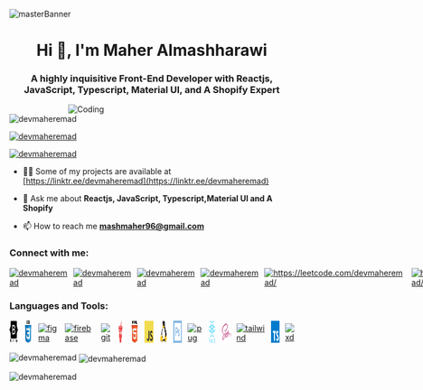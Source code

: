 ![masterBanner](https://i.ibb.co/Y3845Bb/front-end-development-doodle-concept-illustration-web-developer-creating-website-client-web-applicat.jpg)

<h1 align="center">Hi 👋, I'm Maher Almashharawi</h1>
<h3 align="center">A highly inquisitive Front-End Developer with Reactjs, JavaScript, Typescript, Material UI, and A Shopify Expert</h3>
<img align="right" alt="Coding" width="400" src="https://camo.githubusercontent.com/5ddf73ad3a205111cf8c686f687fc216c2946a75005718c8da5b837ad9de78c9/68747470733a2f2f7468756d62732e6766796361742e636f6d2f4576696c4e657874446576696c666973682d736d616c6c2e676966">

<p align="left"> <img src="https://komarev.com/ghpvc/?username=devmaheremad&label=Profile%20views&color=0e75b6&style=flat" alt="devmaheremad" /> </p>

<p align="left"> <a href="https://twitter.com/devmaheremad" target="blank"><img src="https://img.shields.io/twitter/follow/devmaheremad?logo=twitter&style=for-the-badge" alt="devmaheremad" /></a> </p>

<p align="left"> <a href="https://github.com/ryo-ma/github-profile-trophy"><img src="https://github-profile-trophy.vercel.app/?username=devmaheremad" alt="devmaheremad" /></a> </p>


- 👨‍💻 Some of my projects are available at [https://linktr.ee/devmaheremad](https://linktr.ee/devmaheremad)

- 💬 Ask me about **Reactjs, JavaScript, Typescript,Material UI and A Shopify**

- 📫 How to reach me **mashmaher96@gmail.com**

<h3 align="left">Connect with me:</h3>
<p align="left" style="gap: 10px;display: flex;align-items: center;">
<a href="https://drive.google.com/file/d/1NDqBfAwAr-w6lWWfZGwkSBor95g1cbxw/view" target="blank"><img align="center" src="https://cdn-icons-png.flaticon.com/512/3137/3137864.png" alt="devmaheremad" height="40" width="40" /></a>
<a href="https://devmaheremad.netlify.app/" target="blank"><img align="center" src="https://cdn-icons-png.flaticon.com/512/3059/3059997.png" alt="devmaheremad" height="40" width="40" /></a>
<a href="https://api.whatsapp.com/send?phone=970599823829" target="blank"><img align="center" src="https://cdn-icons-png.flaticon.com/512/2954/2954123.png" alt="devmaheremad" height="40" width="40" /></a>
<a href="https://linkedin.com/in/devmaheremad" target="blank"><img align="center" src="https://raw.githubusercontent.com/rahuldkjain/github-profile-readme-generator/master/src/images/icons/Social/linked-in-alt.svg" alt="devmaheremad" height="40" width="40" /></a>
<a href="https://www.codewars.com/users/devmaheremad" target="blank"><img align="center" src="https://www.codewars.com/packs/assets/logo.61192cf7.svg" alt="https://leetcode.com/devmaheremad/" height="40" width="40" /></a>
<a href="https://leetcode.com/devmaheremad/" target="blank"><img align="center" src="https://raw.githubusercontent.com/rahuldkjain/github-profile-readme-generator/master/src/images/icons/Social/leet-code.svg" alt="https://leetcode.com/devmaheremad/" height="40" width="40" /></a>
<a href="https://twitter.com/devmaheremad" target="blank"><img align="center" src="https://raw.githubusercontent.com/rahuldkjain/github-profile-readme-generator/master/src/images/icons/Social/twitter.svg" alt="devmaheremad" height="40" width="40" /></a>
</p>

<h3 align="left">Languages and Tools:</h3>
<p align="left" style="gap: 10px;display: flex;align-items: center;"> 
<a href="https://getbootstrap.com" target="_blank" rel="noreferrer"> <img src="https://raw.githubusercontent.com/devicons/devicon/master/icons/bootstrap/bootstrap-plain-wordmark.svg" alt="bootstrap" width="40" height="40"/> </a> <a href="https://www.w3schools.com/css/" target="_blank" rel="noreferrer"> <img src="https://raw.githubusercontent.com/devicons/devicon/master/icons/css3/css3-original-wordmark.svg" alt="css3" width="40" height="40"/> </a> <a href="https://www.figma.com/" target="_blank" rel="noreferrer"> <img src="https://www.vectorlogo.zone/logos/figma/figma-icon.svg" alt="figma" width="40" height="40"/> </a> <a href="https://firebase.google.com/" target="_blank" rel="noreferrer"> <img src="https://www.vectorlogo.zone/logos/firebase/firebase-icon.svg" alt="firebase" width="40" height="40"/> </a> <a href="https://git-scm.com/" target="_blank" rel="noreferrer"> <img src="https://www.vectorlogo.zone/logos/git-scm/git-scm-icon.svg" alt="git" width="40" height="40"/> </a> <a href="https://gulpjs.com" target="_blank" rel="noreferrer"> <img src="https://raw.githubusercontent.com/devicons/devicon/master/icons/gulp/gulp-plain.svg" alt="gulp" width="40" height="40"/> </a> <a href="https://www.w3.org/html/" target="_blank" rel="noreferrer"> <img src="https://raw.githubusercontent.com/devicons/devicon/master/icons/html5/html5-original-wordmark.svg" alt="html5" width="40" height="40"/> </a> <a href="https://developer.mozilla.org/en-US/docs/Web/JavaScript" target="_blank" rel="noreferrer"> <img src="https://raw.githubusercontent.com/devicons/devicon/master/icons/javascript/javascript-original.svg" alt="javascript" width="40" height="40"/> </a> <a href="https://www.linux.org/" target="_blank" rel="noreferrer"> <img src="https://raw.githubusercontent.com/devicons/devicon/master/icons/linux/linux-original.svg" alt="linux" width="40" height="40"/> </a> <a href="https://www.photoshop.com/en" target="_blank" rel="noreferrer"> <img src="https://raw.githubusercontent.com/devicons/devicon/master/icons/photoshop/photoshop-line.svg" alt="photoshop" width="40" height="40"/> </a> <a href="https://pugjs.org" target="_blank" rel="noreferrer"> <img src="https://cdn.worldvectorlogo.com/logos/pug.svg" alt="pug" width="40" height="40"/> </a> <a href="https://reactjs.org/" target="_blank" rel="noreferrer"> <img src="https://raw.githubusercontent.com/devicons/devicon/master/icons/react/react-original-wordmark.svg" alt="react" width="40" height="40"/> </a> <a href="https://sass-lang.com" target="_blank" rel="noreferrer"> <img src="https://raw.githubusercontent.com/devicons/devicon/master/icons/sass/sass-original.svg" alt="sass" width="40" height="40"/> </a> <a href="https://tailwindcss.com/" target="_blank" rel="noreferrer"> <img src="https://www.vectorlogo.zone/logos/tailwindcss/tailwindcss-icon.svg" alt="tailwind" width="40" height="40"/> </a> <a href="https://www.typescriptlang.org/" target="_blank" rel="noreferrer"> <img src="https://raw.githubusercontent.com/devicons/devicon/master/icons/typescript/typescript-original.svg" alt="typescript" width="40" height="40"/> </a> <a href="https://www.adobe.com/products/xd.html" target="_blank" rel="noreferrer"> <img src="https://cdn.worldvectorlogo.com/logos/adobe-xd.svg" alt="xd" width="40" height="40"/> </a> </p>

<p><img align="left" src="https://github-readme-stats.vercel.app/api/top-langs?username=devmaheremad&show_icons=true&locale=en&layout=compact" alt="devmaheremad" /></p>

<p>&nbsp;<img align="center" src="https://github-readme-stats.vercel.app/api?username=devmaheremad&show_icons=true&locale=en" alt="devmaheremad" /></p>

<p><img align="center" src="https://github-readme-streak-stats.herokuapp.com/?user=devmaheremad&" alt="devmaheremad" /></p>
